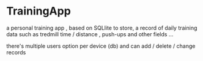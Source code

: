 # TrainingApp

a personal training app , based on SQLlite 
to store, a record of daily training data
such as tredmill time / distance , push-ups
and other fields ... 

there's multiple users option per device (db)
and can add / delete / change records
